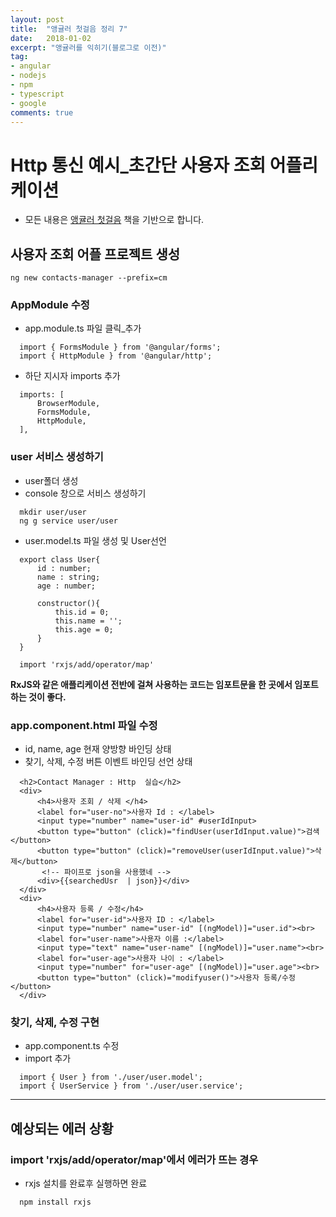 ```yaml
---
layout: post
title:  "앵귤러 첫걸음 정리 7"
date:   2018-01-02
excerpt: "앵귤러를 익히기(블로그로 이전)"
tag:
- angular
- nodejs
- npm
- typescript
- google
comments: true
---
```


Http 통신 예시_초간단 사용자 조회 어플리케이션
==============================================

-	모든 내용은 [앵귤러 첫걸음]() 책을 기반으로 합니다.

사용자 조회 어플 프로젝트 생성
------------------------------

```
ng new contacts-manager --prefix=cm
```

### AppModule 수정

-	app.module.ts 파일 클릭_추가

```
  import { FormsModule } from '@angular/forms';
  import { HttpModule } from '@angular/http';
```

-	하단 지시자 imports 추가

```
  imports: [
      BrowserModule,
      FormsModule,
      HttpModule,
  ],
```

### user 서비스 생성하기

-	user폴더 생성
-	console 창으로 서비스 생성하기

```
  mkdir user/user
  ng g service user/user
```

-	user.model.ts 파일 생성 및 User선언

```
  export class User{
      id : number;
      name : string;
      age : number;

      constructor(){
          this.id = 0;
          this.name = '';
          this.age = 0;
      }
  }
```

```
  import 'rxjs/add/operator/map'
```

**RxJS와 같은 애플리케이션 전반에 걸쳐 사용하는 코드는 임포트문을 한 곳에서 임포트하는 것이 좋다.**

### app.component.html 파일 수정

-	id, name, age 현재 양방향 바인딩 상태
-	찾기, 삭제, 수정 버튼 이벤트 바인딩 선언 상태

```
  <h2>Contact Manager : Http  실습</h2>
  <div>
      <h4>사용자 조회 / 삭제 </h4>
      <label for="user-no">사용자 Id : </label>
      <input type="number" name="user-id" #userIdInput>
      <button type="button" (click)="findUser(userIdInput.value)">검색</button>
      <button type="button" (click)="removeUser(userIdInput.value)">삭제</button>
       <!-- 파이프로 json을 사용했네 -->
      <div>{{searchedUsr  | json}}</div>
  </div>
  <div>
      <h4>사용자 등록 / 수정</h4>
      <label for="user-id">사용자 ID : </label>
      <input type="number" name="user-id" [(ngModel)]="user.id"><br>
      <label for="user-name">사용자 이름 :</label>
      <input type="text" name="user-name" [(ngModel)]="user.name"><br>
      <label for="user-age">사용자 나이 : </label>
      <input type="number" for="user-age" [(ngModel)]="user.age"><br>
      <button type="button" (click)="modifyuser()">사용자 등록/수정</button>
  </div>
```

### 찾기, 삭제, 수정 구현

-	app.component.ts 수정
-	import 추가

```
  import { User } from './user/user.model';
  import { UserService } from './user/user.service';
```

---

**예상되는 에러 상황**
----------------------

### import 'rxjs/add/operator/map'에서 에러가 뜨는 경우

-	rxjs 설치를 완료후 실행하면 완료

```
  npm install rxjs
```
